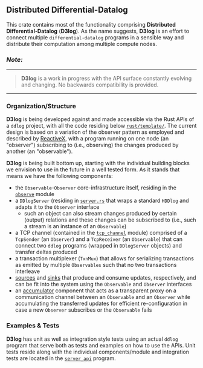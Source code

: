 Distributed Differential-Datalog
----------------------------------------
This crate contains most of the functionality comprising **Distributed
Differential-Datalog** (**D3log**). As the name suggests, **D3log** is
an effort to connect multiple `differential-datalog` programs in a
sensible way and distribute their computation among multiple compute
nodes.

### *Note:*
----------------------------------------------------------------------
> **D3log** is a work in progress with the API surface constantly
> evolving and changing. No backwards compatibility is provided.
----------------------------------------------------------------------


### Organization/Structure
**D3log** is being developed against and made accessible via the Rust
APIs of a `ddlog` project, with all the code residing below
[`rust/template/`][rust-template]. The current design is based on a
variation of the observer pattern as employed and described by
[ReactiveX][reactivex.io], with a program running on one node (an
"observer") subscribing to (i.e., observing) the changes produced by
another (an "observable").

**D3log** is being built bottom up, starting with the individual
building blocks we envision to use in the future in a well tested form.
As it stands that means we have the following components:
- the `Observable`-`Observer` core-infrastructure itself, residing in
  the [`observe`][observe] module
- a `DDlogServer` (residing in [`server.rs`][server.rs] that wraps a
  standard `HDDlog` and adapts it to the `Observer` interface
  - such an object can also stream changes produced by certain (output)
    relations and these changes can be subscribed to (i.e., such a
    stream is an instance of an `Observable`)
- a TCP channel (contained in the [`tcp_channel`][tcp_channel] module)
  comprised of a `TcpSender` (an `Observer`) and a `TcpReceiver` (an
  `Observable`) that can connect two `ddlog` programs (wrapped in
  `DDlogServer` objects) and transfer deltas produced
- a transaction multiplexer (`TxnMux`) that allows for serializing
  transactions as emitted by multiple `Observables` such that no two
  transactions interleave
- [sources][sources] and [sinks][sinks] that produce and consume
  updates, respectively, and can be fit into the system using the
  `Observable` and `Observer` interfaces
- an [accumulator][accumulator] component that acts as a transparent proxy
  on a communication channel between an `Observable` and an `Observer` 
  while accumulating the transferred updates for efficient re-configuration
  in case a new `Observer` subscribes or the `Observable` fails

### Examples & Tests
**D3log** has unit as well as integration style tests using an actual
`ddlog` program that serve both as tests and examples on how to use the
APIs. Unit tests reside along with the individual components/module and
integration tests are located in the [`server_api`][server_api] program.


[accumulator]: src/accumulate/accumulator.rs
[observe]: src/observe
[reactivex.io]: http://reactivex.io/documentation/observable.html
[rust-template]: ..
[server.rs]: src/server.rs
[server_api]: ../../../test/datalog_tests/server_api
[sinks]: src/sinks
[sources]: src/sources
[tcp_channel]: src/tcp_channel
